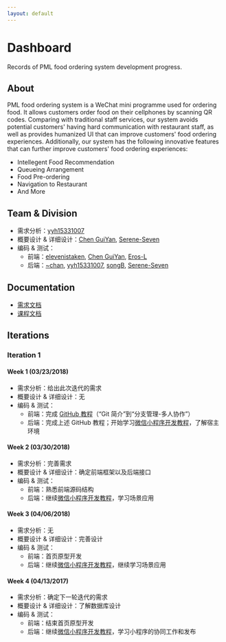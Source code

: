 ```yaml
---
layout: default
---
```


[yyh15331007]: https://github.com/yyh15331007
[Chen GuiYan]: https://github.com/15331016
[elevenistaken]: https://github.com/elevenistaken
[Eros-L]: https://github.com/Eros-L
[songB]: https://github.com/songB
[Serene-Seven]: https://github.com/Serene-Seven
[~chan]: https://github.com/StellaChan

[demand_analysis]: ()
[docs]: ./docs

[mini_programme_tutorial]: https://developers.weixin.qq.com/ebook?action=get_post_info&token=935589521&volumn=1&lang=zh_CN&book=miniprogram&docid=0008aeea9a8978ab0086a685851c0a
[GitHub_Tutorial]: http://www.liaoxuefeng.com/wiki/0013739516305929606dd18361248578c67b8067c8c017b000

# Dashboard

Records of PML food ordering system development progress.


## About
PML food ordering system is a WeChat mini programme used for ordering food. It allows customers order food on their cellphones by scanning QR codes. Comparing with traditional staff services, our system avoids potential customers' having hard communication with restaurant staff, as well as provides humanized UI that can improve customers' food ordering experiences. Additionally, our system has the following innovative features that can further improve customers' food ordering experiences: 
* Intellegent Food Recommendation
* Queueing Arrangement
* Food Pre-ordering
* Navigation to Restaurant
* And More


## Team & Division

* 需求分析：[yyh15331007][yyh15331007]
* 概要设计 & 详细设计：[Chen GuiYan][Chen GuiYan], [Serene-Seven][Serene-Seven]
* 编码 & 测试：
    - 前端：[elevenistaken][elevenistaken], [Chen GuiYan][Chen GuiYan], [Eros-L][Eros-L]
    - 后端：[~chan][~chan], [yyh15331007][yyh15331007], [songB][songB], [Serene-Seven][Serene-Seven]

## Documentation

* [需求文档][demand_analysis]
* [课程文档][docs]

## Iterations

### Iteration 1

#### Week 1 (03/23/2018)

- 需求分析：给出此次迭代的需求
- 概要设计 & 详细设计：无
- 编码 & 测试：
    - 前端：完成 [GitHub 教程][GitHub_Tutorial]（“Git 简介”到“分支管理-多人协作”）
    - 后端：完成上述 GitHub 教程；开始学习[微信小程序开发教程][mini_programme_tutorial]，了解宿主环境

#### Week 2 (03/30/2018)

- 需求分析：完善需求
- 概要设计 & 详细设计：确定前端框架以及后端接口
- 编码 & 测试：
    - 前端：熟悉前端源码结构
    - 后端：继续[微信小程序开发教程][mini_programme_tutorial]，学习场景应用

#### Week 3 (04/06/2018)

- 需求分析：无
- 概要设计 & 详细设计：完善设计
- 编码 & 测试：
    - 前端：首页原型开发
    - 后端：继续[微信小程序开发教程][mini_programme_tutorial]，继续学习场景应用

#### Week 4 (04/13/2017)

- 需求分析：确定下一轮迭代的需求
- 概要设计 & 详细设计：了解数据库设计
- 编码 & 测试：
    - 前端：结束首页原型开发
    - 后端：继续[微信小程序开发教程][mini_programme_tutorial]，学习小程序的协同工作和发布
